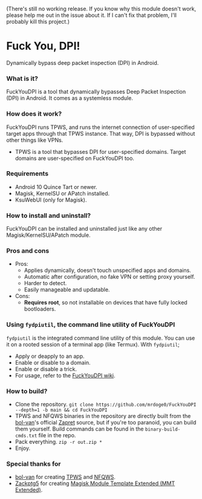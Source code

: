 (There's still no working release. If you know why this module doesn't work, please help me out in the issue about it. If I can't fix that problem, I'll probably kill this project.)
# Fuck You, DPI!
Dynamically bypass deep packet inspection (DPI) in Android.

### What is it?
FuckYouDPI is a tool that dynamically bypasses Deep Packet Inspection (DPI) in Android. It comes as a systemless module.

### How does it work?
FuckYouDPI runs TPWS, and runs the internet connection of user-specified target apps through that TPWS instance. That way, DPI is bypassed without other things like VPNs.
* TPWS is a tool that bypasses DPI for user-specified domains. Target domains are user-specified on FuckYouDPI too.

### Requirements
* Android 10 Quince Tart or newer.
* Magisk, KernelSU or APatch installed.
* KsuWebUI (only for Magisk).

### How to install and uninstall?
FuckYouDPI can be installed and uninstalled just like any other Magisk/KernelSU/APatch module.

### Pros and cons
* Pros:
  * Applies dynamically, doesn't touch unspecified apps and domains.
  * Automatic after configuration, no fake VPN or setting proxy yourself.
  * Harder to detect.
  * Easily manageable and updatable.
* Cons:
  * **Requires root**, so not installable on devices that have fully locked bootloaders.

### Using `fydpiutil`, the command line utility of FuckYouDPI
`fydpiutil` is the integrated command line utility of this module. You can use it on a rooted session of a terminal app (like Termux). With `fydpiutil`;
* Apply or deapply to an app.
* Enable or disable to a domain.
* Enable or disable a trick.
* For usage, refer to the [FuckYouDPI wiki](https://github.com/mrdoge0/FuckYouDPI/wiki/Usage-of-fydpiutil).

### How to build?
* Clone the repository.
  ```git clone https://github.com/mrdoge0/FuckYouDPI --depth=1 -b main && cd FuckYouDPI```
* TPWS and NFQWS binaries in the repository are directly built from the [bol-van](https://github.com/bol-van)'s official [Zapret](https://github.com/bol-van/zapret) source, but if you're too paranoid, you can build them yourself. Build commands can be found in the `binary-build-cmds.txt` file in the repo.
* Pack everything.
  ```zip -r out.zip *```
* Enjoy.

### Special thanks for
* [bol-van](https://github.com/bol-van) for creating [TPWS](https://github.com/bol-van/zapret/tree/master/tpws) and [NFQWS](https://github.com/bol-van/zapret/tree/master/nfq).
* [Zackptg5](https://github.com/Zackptg5) for creating [Magisk Module Template Extended (MMT Extended)](https://github.com/Zackptg5/MMT-Extended).

